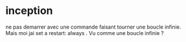 # inception


ne pas demarrer avec une commande faisant tourner une boucle infinie.
Mais moi jai set a restart: always . Vu comme une boucle infinie ?
